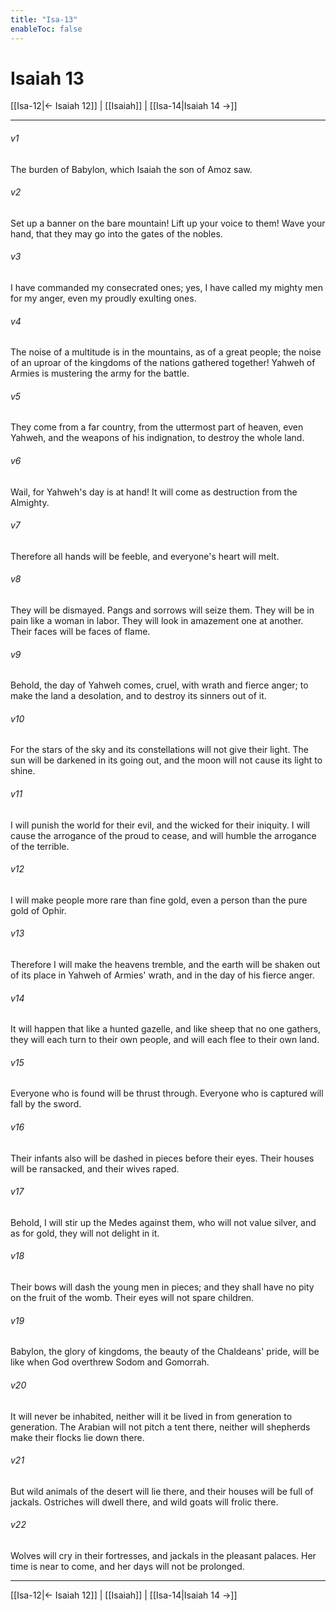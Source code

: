 ```yaml
---
title: "Isa-13"
enableToc: false
---
```

# Isaiah 13

[[Isa-12|← Isaiah 12]] | [[Isaiah]] | [[Isa-14|Isaiah 14 →]]
***



###### v1 
The burden of Babylon, which Isaiah the son of Amoz saw. 

###### v2 
Set up a banner on the bare mountain! Lift up your voice to them! Wave your hand, that they may go into the gates of the nobles. 

###### v3 
I have commanded my consecrated ones; yes, I have called my mighty men for my anger, even my proudly exulting ones. 

###### v4 
The noise of a multitude is in the mountains, as of a great people; the noise of an uproar of the kingdoms of the nations gathered together! Yahweh of Armies is mustering the army for the battle. 

###### v5 
They come from a far country, from the uttermost part of heaven, even Yahweh, and the weapons of his indignation, to destroy the whole land. 

###### v6 
Wail, for Yahweh's day is at hand! It will come as destruction from the Almighty. 

###### v7 
Therefore all hands will be feeble, and everyone's heart will melt. 

###### v8 
They will be dismayed. Pangs and sorrows will seize them. They will be in pain like a woman in labor. They will look in amazement one at another. Their faces will be faces of flame. 

###### v9 
Behold, the day of Yahweh comes, cruel, with wrath and fierce anger; to make the land a desolation, and to destroy its sinners out of it. 

###### v10 
For the stars of the sky and its constellations will not give their light. The sun will be darkened in its going out, and the moon will not cause its light to shine. 

###### v11 
I will punish the world for their evil, and the wicked for their iniquity. I will cause the arrogance of the proud to cease, and will humble the arrogance of the terrible. 

###### v12 
I will make people more rare than fine gold, even a person than the pure gold of Ophir. 

###### v13 
Therefore I will make the heavens tremble, and the earth will be shaken out of its place in Yahweh of Armies' wrath, and in the day of his fierce anger. 

###### v14 
It will happen that like a hunted gazelle, and like sheep that no one gathers, they will each turn to their own people, and will each flee to their own land. 

###### v15 
Everyone who is found will be thrust through. Everyone who is captured will fall by the sword. 

###### v16 
Their infants also will be dashed in pieces before their eyes. Their houses will be ransacked, and their wives raped. 

###### v17 
Behold, I will stir up the Medes against them, who will not value silver, and as for gold, they will not delight in it. 

###### v18 
Their bows will dash the young men in pieces; and they shall have no pity on the fruit of the womb. Their eyes will not spare children. 

###### v19 
Babylon, the glory of kingdoms, the beauty of the Chaldeans' pride, will be like when God overthrew Sodom and Gomorrah. 

###### v20 
It will never be inhabited, neither will it be lived in from generation to generation. The Arabian will not pitch a tent there, neither will shepherds make their flocks lie down there. 

###### v21 
But wild animals of the desert will lie there, and their houses will be full of jackals. Ostriches will dwell there, and wild goats will frolic there. 

###### v22 
Wolves will cry in their fortresses, and jackals in the pleasant palaces. Her time is near to come, and her days will not be prolonged.

***
[[Isa-12|← Isaiah 12]] | [[Isaiah]] | [[Isa-14|Isaiah 14 →]]
